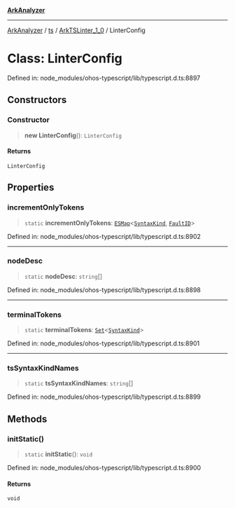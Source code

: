 [**ArkAnalyzer**](../../../../../../README.md)

***

[ArkAnalyzer](../../../../../../globals.md) / [ts](../../../README.md) / [ArkTSLinter\_1\_0](../README.md) / LinterConfig

# Class: LinterConfig

Defined in: node\_modules/ohos-typescript/lib/typescript.d.ts:8897

## Constructors

### Constructor

> **new LinterConfig**(): `LinterConfig`

#### Returns

`LinterConfig`

## Properties

### incrementOnlyTokens

> `static` **incrementOnlyTokens**: [`ESMap`](../../../interfaces/ESMap.md)\<[`SyntaxKind`](../../../enumerations/SyntaxKind.md), [`FaultID`](../namespaces/Problems/enumerations/FaultID.md)\>

Defined in: node\_modules/ohos-typescript/lib/typescript.d.ts:8902

***

### nodeDesc

> `static` **nodeDesc**: `string`[]

Defined in: node\_modules/ohos-typescript/lib/typescript.d.ts:8898

***

### terminalTokens

> `static` **terminalTokens**: [`Set`](../../../interfaces/Set.md)\<[`SyntaxKind`](../../../enumerations/SyntaxKind.md)\>

Defined in: node\_modules/ohos-typescript/lib/typescript.d.ts:8901

***

### tsSyntaxKindNames

> `static` **tsSyntaxKindNames**: `string`[]

Defined in: node\_modules/ohos-typescript/lib/typescript.d.ts:8899

## Methods

### initStatic()

> `static` **initStatic**(): `void`

Defined in: node\_modules/ohos-typescript/lib/typescript.d.ts:8900

#### Returns

`void`
